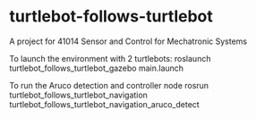 # turtlebot-follows-turtlebot
A project for 41014 Sensor and Control for Mechatronic Systems

To launch the environment with 2 turtlebots:
roslaunch turtlebot_follows_turtlebot_gazebo main.launch

To run the Aruco detection and controller node 
rosrun turtlebot_follows_turtlebot_navigation turtlebot_follows_turtlebot_navigation_aruco_detect

